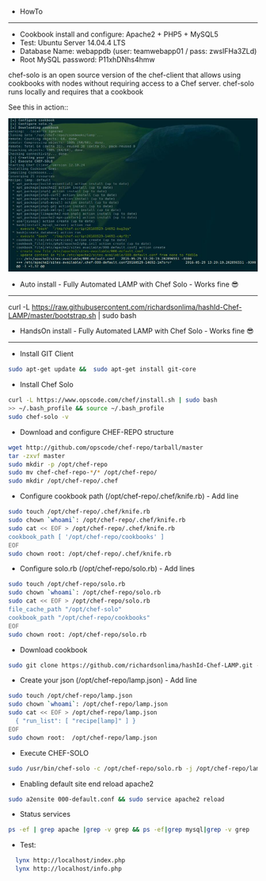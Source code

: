 * HowTo
------------
* Cookbook install and configure: Apache2 + PHP5 + MySQL5
* Test: Ubuntu Server 14.04.4 LTS
* Database Name: webappdb (user: teamwebapp01 / pass: zwsIFHa3ZLd)
* Root MySQL password: P11xhDNhs4hmw

chef-solo is an open source version of the chef-client that allows using cookbooks with nodes
without requiring access to a Chef server.
chef-solo runs locally and requires that a cookbook

See this in action::

![alt tag](https://raw.githubusercontent.com/richardsonlima/hashId-Chef-LAMP/master/images/running-001.jpg)


- Auto install - Fully Automated LAMP with Chef Solo - Works fine :sunglasses:
------------
curl -L https://raw.githubusercontent.com/richardsonlima/hashId-Chef-LAMP/master/bootstrap.sh | sudo bash


- HandsOn install - Fully Automated LAMP with Chef Solo - Works fine :sunglasses:
------------

* Install GIT Client
``` bash
sudo apt-get update &&  sudo apt-get install git-core
```

* Install Chef Solo
``` bash
curl -L https://www.opscode.com/chef/install.sh | sudo bash
>> ~/.bash_profile && source ~/.bash_profile
sudo chef-solo -v
```

* Download and configure CHEF-REPO structure
``` bash
wget http://github.com/opscode/chef-repo/tarball/master
tar -zxvf master
sudo mkdir -p /opt/chef-repo
sudo mv chef-chef-repo-*/* /opt/chef-repo/
sudo mkdir /opt/chef-repo/.chef
```

* Configure cookbook path (/opt/chef-repo/.chef/knife.rb) - Add line
``` bash
sudo touch /opt/chef-repo/.chef/knife.rb
sudo chown `whoami`: /opt/chef-repo/.chef/knife.rb
sudo cat << EOF > /opt/chef-repo/.chef/knife.rb
cookbook_path [ '/opt/chef-repo/cookbooks' ]
EOF
sudo chown root: /opt/chef-repo/.chef/knife.rb
```

* Configure solo.rb (/opt/chef-repo/solo.rb) - Add lines
``` bash
sudo touch /opt/chef-repo/solo.rb
sudo chown `whoami`: /opt/chef-repo/solo.rb
sudo cat << EOF > /opt/chef-repo/solo.rb
file_cache_path "/opt/chef-solo"
cookbook_path "/opt/chef-repo/cookbooks"
EOF
sudo chown root: /opt/chef-repo/solo.rb
```

* Download cookbook
``` bash
sudo git clone https://github.com/richardsonlima/hashId-Chef-LAMP.git -l /opt/chef-repo/cookbooks/lamp
```

* Create your json (/opt/chef-repo/lamp.json) - Add line
``` bash
sudo touch /opt/chef-repo/lamp.json
sudo chown `whoami`: /opt/chef-repo/lamp.json
sudo cat << EOF > /opt/chef-repo/lamp.json
  { "run_list": [ "recipe[lamp]" ] }
EOF
sudo chown root:  /opt/chef-repo/lamp.json
```

* Execute CHEF-SOLO
``` bash
sudo /usr/bin/chef-solo -c /opt/chef-repo/solo.rb -j /opt/chef-repo/lamp.json
```

* Enabling default site end reload apache2  
``` bash
sudo a2ensite 000-default.conf && sudo service apache2 reload
```

* Status services
``` bash
ps -ef | grep apache |grep -v grep && ps -ef|grep mysql|grep -v grep
```   

* Test:
``` bash
  lynx http://localhost/index.php
  lynx http://localhost/info.php
```
